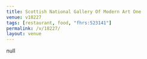 ```yaml
---
title: Scottish National Gallery Of Modern Art One
venue: v18227
tags: [restaurant, food, "fhrs:523141"]
permalink: /v/18227/
layout: venue
---
```

null
